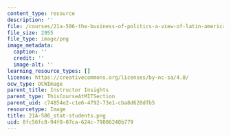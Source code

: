 ```yaml
---
content_type: resource
description: ''
file: /courses/21a-506-the-business-of-politics-a-view-of-latin-america-spring-2014/8fc56fc894f007ca624c79806240b779_21A-506_stat-students.png
file_size: 2955
file_type: image/png
image_metadata:
  caption: ''
  credit: ''
  image-alt: ''
learning_resource_types: []
license: https://creativecommons.org/licenses/by-nc-sa/4.0/
ocw_type: OCWImage
parent_title: Instructor Insights
parent_type: ThisCourseAtMITSection
parent_uid: c74854e2-c1e6-4792-73e1-cba8d620dfb5
resourcetype: Image
title: 21A-506_stat-students.png
uid: 8fc56fc8-94f0-07ca-624c-79806240b779
---
```

